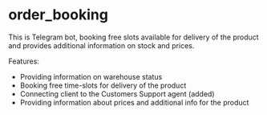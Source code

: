 # order_booking
This is Telegram bot, booking free slots available for delivery of the product and provides additional information on stock and prices.

Features:
- Providing information on warehouse status
- Booking free time-slots for delivery of the product
- Connecting client to the Customers Support agent (added)
- Providing information about prices and additional info for the product
